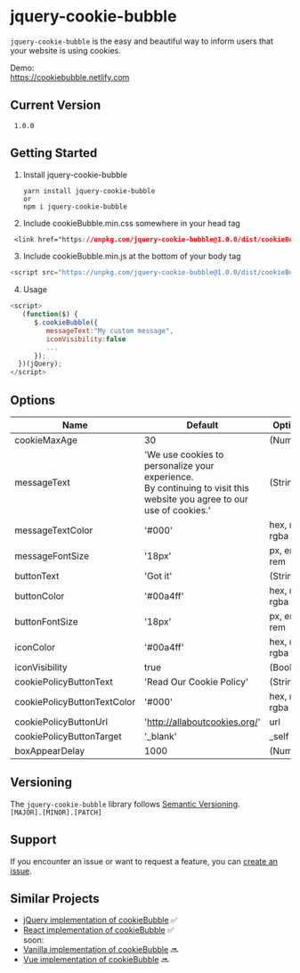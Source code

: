 # jquery-cookie-bubble

`jquery-cookie-bubble` is the easy and beautiful way to inform users that your website is using cookies. 

Demo:</br>
https://cookiebubble.netlify.com


## Current Version
```
 1.0.0
```

## Getting Started

1. Install jquery-cookie-bubble

    ```
    yarn install jquery-cookie-bubble
    or
    npm i jquery-cookie-bubble 
    ```
2. Include cookieBubble.min.css somewhere in your head tag
```css
 <link href="https://unpkg.com/jquery-cookie-bubble@1.0.0/dist/cookieBubble.min.css"/>
```
3. Include cookieBubble.min.js at the bottom of your body tag

```js
<script src="https://unpkg.com/jquery-cookie-bubble@1.0.0/dist/cookieBubble.min.js"/>

```

4. Usage
```js
<script>
   (function($) {
      $.cookieBubble({
         messageText:"My custom message",
         iconVisibility:false
         ...
      });
  })(jQuery);
</script>
```

## Options 
Name | Default | Options
--- | --- | --- 
cookieMaxAge                | 30                              | (Number)
messageText                 | 'We use cookies to personalize your experience. </br> By continuing to visit this website you agree to our use of cookies.'      | (String)
messageTextColor            | '#000'                          | hex, rgb, rgba
messageFontSize             | '18px'                          | px, em, rem
buttonText                  | 'Got it'                        | (String)
buttonColor                 | '#00a4ff'                       | hex, rgb, rgba 
buttonFontSize              | '18px'                          | px, em, rem 
iconColor                   | '#00a4ff'                       | hex, rgb, rgba
iconVisibility              | true                            | (Bool)
cookiePolicyButtonText      | 'Read Our Cookie Policy'        | (String)
cookiePolicyButtonTextColor | '#000'                          | hex, rgb, rgba
cookiePolicyButtonUrl       | 'http://allaboutcookies.org/'   | url
cookiePolicyButtonTarget    | '_blank'                        | _self
boxAppearDelay              | 1000                            | (Number)


## Versioning
The `jquery-cookie-bubble` library follows [Semantic Versioning](https://semver.org/). </br>
`[MAJOR].[MINOR].[PATCH]` 

## Support
If you encounter an issue or want to request a feature, you can [create an issue](https://github.com/CookieBubble/jquery-cookie-bubble/issues/new).

## Similar Projects
- [jQuery implementation of cookieBubble](https://github.com/CookieBubble/jquery-cookie-bubble)  ✅
- [React implementation of cookieBubble](https://github.com/CookieBubble/react-cookie-bubble)  ✅
</br>soon:</br>
- [Vanilla implementation of cookieBubble](https://github.com/CookieBubble/vanilla-cookie-bubble)  🔜
- [Vue implementation of cookieBubble](https://github.com/CookieBubble/vue-cookie-bubble) 🔜
